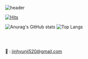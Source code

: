 ![header](https://capsule-render.vercel.app/api?type=waving&height=210&text=Welcome!&fontSize=70&animation=twinkling&fontColor=ffff)

[![Hits](https://hits.seeyoufarm.com/api/count/incr/badge.svg?url=https%3A%2F%2Fgithub.com%2FJinHyunji&count_bg=%23626262&title_bg=%23DE94FF&icon=github.svg&icon_color=%23FFFFFF&title=hits&edge_flat=false)](https://hits.seeyoufarm.com)

![Anurag's GitHub stats](https://github-readme-stats.vercel.app/api?username=JinHyunji&show_icons=true&theme=tokyonight) ![Top Langs](https://github-readme-stats.vercel.app/api/top-langs/?username=JinHyunji&layout=compact)

<br>
<br>

📧 : jinhyunji520@gmail.com
